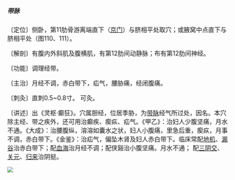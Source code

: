 ##### 带脉

〔定位〕侧卧，第11肋骨游离端直下（[京门](https://www.gmzyjc.com/read/zjs/zjs3.1.9-12-0.0.3.3.25.md)）与脐相平处取穴；或腋窝中点直下与脐相平处（图110、111）。

〔解剖〕有腹内外斜肌及腹横肌，有第12肋间动静脉；布有第12肋间神经。

〔功能〕调理经带。

〔主治〕月经不调，赤白带下，疝气，腰胁痛，经闭腹痛。

〔刺灸〕直刺0.5~0.8寸。 可灸。

〔讲述〕出《灵枢·癫狂》。穴属胆经，位居季胁，为[带脉](https://www.gmzyjc.com/read/zjs/zjs3.1.9-12-0.0.3.3.26.md)经气所过处，因名。本穴除主经、带之疾外，还可用治癫疾、瘈疭、疝气。《甲乙》：治妇人少腹坚痛，月水不通。《大成》：治腰腹纵，溶溶如囊水之状，妇人小腹痛，里急后重，瘈疭，月事不调，赤白带下。《金鉴》：治疝气，偏坠木肾及妇人赤白带下。临床常配[地机](https://www.gmzyjc.com/read/zjs/zjs3.1.4-6-0.0.1.3.8.md)、[漏谷](https://www.gmzyjc.com/read/zjs/zjs3.1.4-6-0.0.1.3.7.md)治赤白带下；配[血海](https://www.gmzyjc.com/read/zjs/zjs3.1.4-6-0.0.1.3.10.md)治月经不调；配侠谿治小腹坚痛。月水不通； 配[三阴交](https://www.gmzyjc.com/read/zjs/zjs3.1.4-6-0.0.1.3.6.md)、[关元](https://www.gmzyjc.com/read/zjs/zjs3.2.1-0.1.1.3.4.md)、[归来](https://www.gmzyjc.com/read/zjs/zjs3.1.1-3-0.1.3.3.29.md)治阴挺。

<img src="img/图111.jpg" style="zoom:80%;" />

